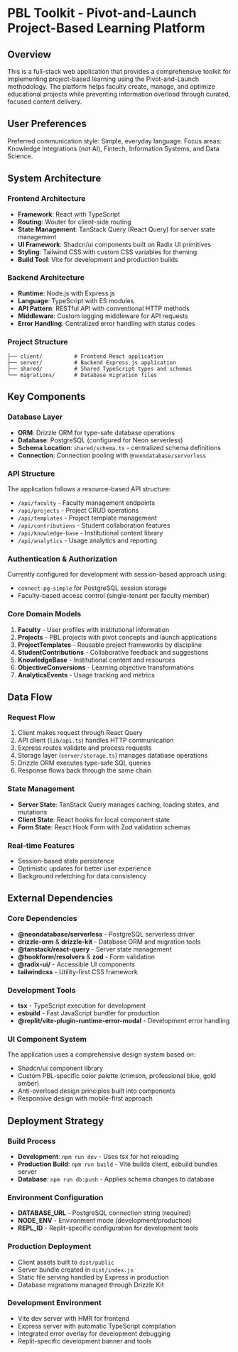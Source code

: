 # PBL Toolkit - Pivot-and-Launch Project-Based Learning Platform

## Overview

This is a full-stack web application that provides a comprehensive toolkit for implementing project-based learning using the Pivot-and-Launch methodology. The platform helps faculty create, manage, and optimize educational projects while preventing information overload through curated, focused content delivery.

## User Preferences

Preferred communication style: Simple, everyday language.
Focus areas: Knowledge Integrations (not AI), Fintech, Information Systems, and Data Science.

## System Architecture

### Frontend Architecture
- **Framework**: React with TypeScript
- **Routing**: Wouter for client-side routing
- **State Management**: TanStack Query (React Query) for server state management
- **UI Framework**: Shadcn/ui components built on Radix UI primitives
- **Styling**: Tailwind CSS with custom CSS variables for theming
- **Build Tool**: Vite for development and production builds

### Backend Architecture
- **Runtime**: Node.js with Express.js
- **Language**: TypeScript with ES modules
- **API Pattern**: RESTful API with conventional HTTP methods
- **Middleware**: Custom logging middleware for API requests
- **Error Handling**: Centralized error handling with status codes

### Project Structure
```
├── client/          # Frontend React application
├── server/          # Backend Express.js application
├── shared/          # Shared TypeScript types and schemas
└── migrations/      # Database migration files
```

## Key Components

### Database Layer
- **ORM**: Drizzle ORM for type-safe database operations
- **Database**: PostgreSQL (configured for Neon serverless)
- **Schema Location**: `shared/schema.ts` - centralized schema definitions
- **Connection**: Connection pooling with `@neondatabase/serverless`

### API Structure
The application follows a resource-based API structure:
- `/api/faculty` - Faculty management endpoints
- `/api/projects` - Project CRUD operations
- `/api/templates` - Project template management
- `/api/contributions` - Student collaboration features
- `/api/knowledge-base` - Institutional content library
- `/api/analytics` - Usage analytics and reporting

### Authentication & Authorization
Currently configured for development with session-based approach using:
- `connect-pg-simple` for PostgreSQL session storage
- Faculty-based access control (single-tenant per faculty member)

### Core Domain Models
1. **Faculty** - User profiles with institutional information
2. **Projects** - PBL projects with pivot concepts and launch applications
3. **ProjectTemplates** - Reusable project frameworks by discipline
4. **StudentContributions** - Collaborative feedback and suggestions
5. **KnowledgeBase** - Institutional content and resources
6. **ObjectiveConversions** - Learning objective transformations
7. **AnalyticsEvents** - Usage tracking and metrics

## Data Flow

### Request Flow
1. Client makes request through React Query
2. API client (`lib/api.ts`) handles HTTP communication
3. Express routes validate and process requests
4. Storage layer (`server/storage.ts`) manages database operations
5. Drizzle ORM executes type-safe SQL queries
6. Response flows back through the same chain

### State Management
- **Server State**: TanStack Query manages caching, loading states, and mutations
- **Client State**: React hooks for local component state
- **Form State**: React Hook Form with Zod validation schemas

### Real-time Features
- Session-based state persistence
- Optimistic updates for better user experience
- Background refetching for data consistency

## External Dependencies

### Core Dependencies
- **@neondatabase/serverless** - PostgreSQL serverless driver
- **drizzle-orm** & **drizzle-kit** - Database ORM and migration tools
- **@tanstack/react-query** - Server state management
- **@hookform/resolvers** & **zod** - Form validation
- **@radix-ui/** - Accessible UI components
- **tailwindcss** - Utility-first CSS framework

### Development Tools
- **tsx** - TypeScript execution for development
- **esbuild** - Fast JavaScript bundler for production
- **@replit/vite-plugin-runtime-error-modal** - Development error handling

### UI Component System
The application uses a comprehensive design system based on:
- Shadcn/ui component library
- Custom PBL-specific color palette (crimson, professional blue, gold amber)
- Anti-overload design principles built into components
- Responsive design with mobile-first approach

## Deployment Strategy

### Build Process
- **Development**: `npm run dev` - Uses tsx for hot reloading
- **Production Build**: `npm run build` - Vite builds client, esbuild bundles server
- **Database**: `npm run db:push` - Applies schema changes to database

### Environment Configuration
- **DATABASE_URL** - PostgreSQL connection string (required)
- **NODE_ENV** - Environment mode (development/production)
- **REPL_ID** - Replit-specific configuration for development tools

### Production Deployment
- Client assets built to `dist/public`
- Server bundle created in `dist/index.js`
- Static file serving handled by Express in production
- Database migrations managed through Drizzle Kit

### Development Environment
- Vite dev server with HMR for frontend
- Express server with automatic TypeScript compilation
- Integrated error overlay for development debugging
- Replit-specific development banner and tools